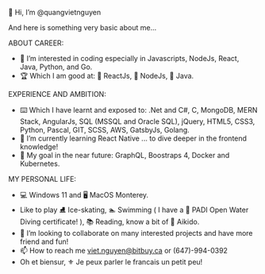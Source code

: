   👋 Hi, I’m @quangvietnguyen
  
And here is something very basic about me...

ABOUT CAREER:
- 👀 I’m interested in coding especially in Javascripts, NodeJs, React, Java, Python, and Go.
- 🏆 Which I am good at: 🥇 ReactJs, 🥈 NodeJs, 🥉 Java.

EXPERIENCE AND AMBITION:
- ⌨️ Which I have learnt and exposed to: .Net and C#, C, MongoDB, MERN Stack, AngularJs, SQL (MSSQL and Oracle SQL), jQuery, HTML5, CSS3, Python, Pascal, GIT, SCSS, AWS, GatsbyJs, Golang.
- 🌱 I’m currently learning React Native ... to dive deeper in the frontend knowledge!
- 🎯 My goal in the near future: GraphQL, Boostraps 4, Docker and Kubernetes.

MY PERSONAL LIFE:
- 💻 Windows 11 and 🖥️ MacOS Monterey.
- Like to play ⛸️ Ice-skating, 🏊 Swimming ( I have a 🤿 PADI Open Water Diving certificate! ), 📚 Reading, know a bit of 🥋 Aikido.
- 💞️ I’m looking to collaborate on many interested projects and have more friend and fun!
- 📫 How to reach me viet.nguyen@bitbuy.ca or (647)-994-0392
- Oh et biensur, ⚜️ Je peux parler le francais un petit peu!

<!---
quangvietnguyen/quangvietnguyen is a ✨ special ✨ repository because its `README.md` (this file) appears on your GitHub profile.
You can click the Preview link to take a look at your changes.
--->
